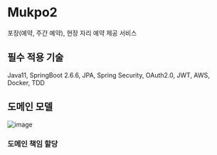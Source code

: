 # Mukpo2

포장(예약, 주간 예약), 현장 자리 예약 제공 서비스

## 필수 적용 기술

Java11, SpringBoot 2.6.6, JPA, Spring Security, OAuth2.0, JWT, AWS, Docker, TDD

## 도메인 모델

![image](https://user-images.githubusercontent.com/32383284/164375649-c0fd241e-8a3c-4328-b809-ba647bc4a4ca.png)

### 도메인 책임 할당

